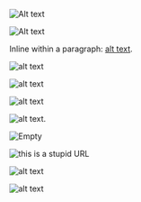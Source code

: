 ![Alt text](/path/to/img.jpg)

![Alt text](/path/to/img.jpg "Optional title")

Inline within a paragraph: [alt text](/url/).

![alt text](/url/  "title preceded by two spaces")

![alt text](/url/  "title has spaces afterward"  )

![alt text](</url/>)

![alt text](</url/> "with a title").

![Empty]()

![this is a stupid URL](http://example.com/(parens).jpg)


![alt text][foo]

  [foo]: /url/

![alt text][bar]

  [bar]: /url/ "Title here"